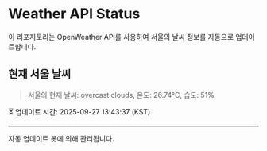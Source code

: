 
# Weather API Status

이 리포지토리는 OpenWeather API를 사용하여 서울의 날씨 정보를 자동으로 업데이트합니다.

## 현재 서울 날씨
> 서울의 현재 날씨: overcast clouds, 온도: 26.74°C, 습도: 51%

⏳ 업데이트 시간: 2025-09-27 13:43:37 (KST)

---
자동 업데이트 봇에 의해 관리됩니다.
